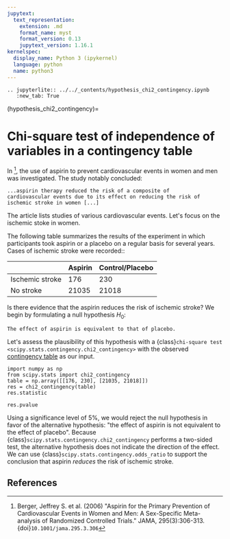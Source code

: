 ```yaml
---
jupytext:
  text_representation:
    extension: .md
    format_name: myst
    format_version: 0.13
    jupytext_version: 1.16.1
kernelspec:
  display_name: Python 3 (ipykernel)
  language: python
  name: python3
---
```


```{eval-rst}
.. jupyterlite:: ../../_contents/hypothesis_chi2_contingency.ipynb
   :new_tab: True
```

(hypothesis_chi2_contingency)=
# Chi-square test of independence of variables in a contingency table

In [^1], the use of aspirin to prevent cardiovascular events in women and men
was investigated. The study notably concluded:

    ...aspirin therapy reduced the risk of a composite of
    cardiovascular events due to its effect on reducing the risk of
    ischemic stroke in women [...]

The article lists studies of various cardiovascular events. Let's focus on the
ischemic stoke in women.

The following table summarizes the results of the experiment in which
participants took aspirin or a placebo on a regular basis for several years.
Cases of ischemic stroke were recorded::

|                 | Aspirin | Control/Placebo |
|-----------------|---------|-----------------|
| Ischemic stroke |    176  |        230      |
| No stroke       |  21035  |      21018      |

Is there evidence that the aspirin reduces the risk of ischemic stroke? We begin
by formulating a null hypothesis $H_0$:

    The effect of aspirin is equivalent to that of placebo.

Let's assess the plausibility of this hypothesis with a
{class}`chi-square test <scipy.stats.contingency.chi2_contingency>` with the
observed [contingency table](https://en.wikipedia.org/wiki/Contingency_table)
as our input.

```{code-cell}
import numpy as np
from scipy.stats import chi2_contingency
table = np.array([[176, 230], [21035, 21018]])
res = chi2_contingency(table)
res.statistic
```

```{code-cell}
res.pvalue
```

Using a significance level of 5%, we would reject the null hypothesis in favor
of the alternative hypothesis: "the effect of aspirin is not equivalent to the
effect of placebo". Because {class}`scipy.stats.contingency.chi2_contingency`
performs a two-sided test, the alternative hypothesis does not indicate the
direction of the effect. We can use {class}`scipy.stats.contingency.odds_ratio`
to support the conclusion that aspirin *reduces* the risk of ischemic stroke.

## References

[^1]: Berger, Jeffrey S. et al. (2006) "Aspirin for the Primary Prevention of
      Cardiovascular Events in Women and Men: A Sex-Specific Meta-analysis of
      Randomized Controlled Trials." JAMA, 295(3):306-313.
      {doi}`10.1001/jama.295.3.306`

